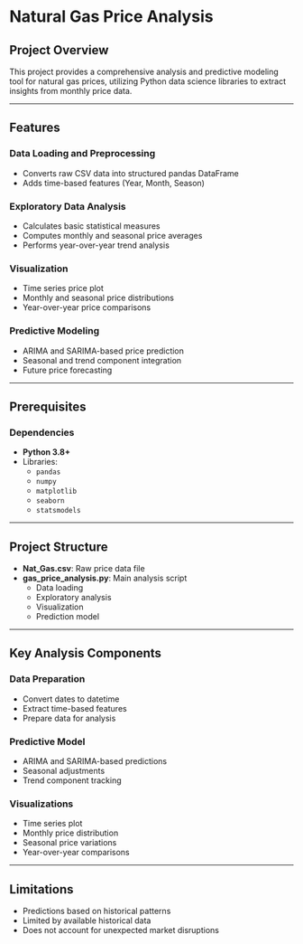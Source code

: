 # Natural Gas Price Analysis

## Project Overview
This project provides a comprehensive analysis and predictive modeling tool for natural gas prices, utilizing Python data science libraries to extract insights from monthly price data.

---

## Features

### Data Loading and Preprocessing
- Converts raw CSV data into structured pandas DataFrame
- Adds time-based features (Year, Month, Season)

### Exploratory Data Analysis
- Calculates basic statistical measures
- Computes monthly and seasonal price averages
- Performs year-over-year trend analysis

### Visualization
- Time series price plot
- Monthly and seasonal price distributions
- Year-over-year price comparisons

### Predictive Modeling
- ARIMA and SARIMA-based price prediction
- Seasonal and trend component integration
- Future price forecasting

---

## Prerequisites

### Dependencies
- **Python 3.8+**
- Libraries:
  - `pandas`
  - `numpy`
  - `matplotlib`
  - `seaborn`
  - `statsmodels`

---

## Project Structure

- **Nat_Gas.csv**: Raw price data file
- **gas_price_analysis.py**: Main analysis script
  - Data loading
  - Exploratory analysis
  - Visualization
  - Prediction model

---

## Key Analysis Components

### Data Preparation
- Convert dates to datetime
- Extract time-based features
- Prepare data for analysis

### Predictive Model
- ARIMA and SARIMA-based predictions
- Seasonal adjustments
- Trend component tracking

### Visualizations
- Time series plot
- Monthly price distribution
- Seasonal price variations
- Year-over-year comparisons

---

## Limitations

- Predictions based on historical patterns
- Limited by available historical data
- Does not account for unexpected market disruptions
